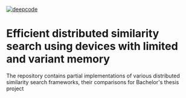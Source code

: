 [![deepcode](https://www.deepcode.ai/api/gh/badge?key=eyJhbGciOiJIUzI1NiIsInR5cCI6IkpXVCJ9.eyJwbGF0Zm9ybTEiOiJnaCIsIm93bmVyMSI6Indhci1hbmQtcGVhY2UiLCJyZXBvMSI6ImRzcyIsImluY2x1ZGVMaW50IjpmYWxzZSwiYXV0aG9ySWQiOjI3NzQzLCJpYXQiOjE2MTQyNDA2MjN9.K3YK63VX2b37FHsnQaH-ZATqlTrJj6jO82MuRLlDgf0)](https://www.deepcode.ai/app/gh/war-and-peace/dss/_/dashboard?utm_content=gh%2Fwar-and-peace%2Fdss)

# Efficient distributed similarity search using devices with limited and variant memory
The repository contains partial implementations of various distributed similarity search frameworks, their comparisons for Bachelor's thesis project
